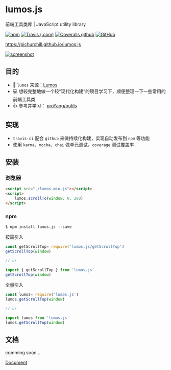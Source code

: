 # lumos.js
前端工具类库 | JavaScript utility library

[![npm](https://img.shields.io/npm/v/lumos.js.svg?color=%231f7fbf)](https://www.npmjs.com/package/lumos.js)
[![Travis (.com)](https://img.shields.io/travis/com/pichurchill/lumos.js.svg)](https://travis-ci.com/pichurchill/lumos.js)
[![Coveralls github](https://img.shields.io/coveralls/github/PichurChill/lumos.js.svg)](https://coveralls.io/github/PichurChill/lumos.js)
[![GitHub](https://img.shields.io/github/license/PichurChill/lumos.js.svg)](https://github.com/PichurChill/lumos.js/blob/master/LICENSE)

https://pichurchill.github.io/lumos.js


[![screenshot](http://blog.cdn.ifrena.com/lumos-screen-shot.png)](https://pichurchill.github.io/lumos.js)

## 目的
-  🧙‍ `lumos` 来源：[Lumos](https://harrypotter.fandom.com/wiki/Lumos_Maxima)
- 💻 想较完整地做一个较“现代化构建”的项目学习下，顺便整理一下一些常用的前端工具类
- 👍 参考并学习： [proYang/outils](https://github.com/proYang/outils)

## 实现
- `travis-ci` 配合 `github` 来做持续化构建，实现自动发布到 `npm` 等功能
- 使用 `karma`、`mocha`、`chai` 做单元测试，`coverage` 测试覆盖率

## 安装
### 浏览器
``` html
<script src="./lumos.min.js"></script>
<script>
    lumos.scrollTo(window, 0, 200)
</script>
```

### npm
```
$ npm install lumos.js --save
```
按需引入
``` javascript
const getScrollTop= require('lumos.js/getScrollTop')
getScrollTop(window)

// or

import { getScrollTop } from 'lumos.js'
getScrollTop(window)
```
全量引入
``` javascript
const lumos= require('lumos.js')
lumos.getScrollTop(window)

// or

import lumos from 'lumos.js'
lumos.getScrollTop(window)

```


## 文档
comming soon...

[Document](https://pichurchill.github.io/lumos.js/#/document)

